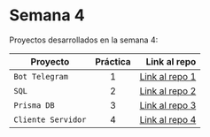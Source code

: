 # Semana 4 

Proyectos desarrollados en la semana 4:

| Proyecto | Práctica | Link al repo |
| ------------- |:-------------:| -----:|
|`Bot Telegram`|1|[Link al repo 1](https://github.com/AlfredoBonell/telegram-bot)|
|`SQL`|2|[Link al repo 2](https://github.com/AlfredoBonell)|
|`Prisma DB`|3|[Link al repo 3](https://github.com/AlfredoBonell/api-express-postgresql)|
|`Cliente Servidor`|4|[Link al repo 4](https://github.com/AlfredoBonell)|
